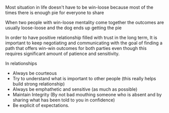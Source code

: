 Most situation in life doesn't have to be win-loose because most of the times there is enough pie for everyone to share 

When two people with win-loose mentality come together the outcomes are usually loose-loose and the dog ends up getting the pie 

In order to have positive relationship filled with trust in the long term, It is important to keep negotiating and communicating with the goal of finding a path that offers win-win outcomes for both parties even though this requires significant amount of patience and sensitivity.

In relationships

- Always be courteous 
- Try to understand what is important to other people (this really helps build strong relationship)
- Always be emphathetic and sensitive (as much as possible)
- Maintain Integrity (By not bad mouthing someone who is absent and by sharing what has been told to you in confidence)
- Be explicit of expectations.